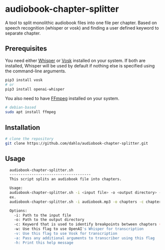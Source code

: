 # audiobook-chapter-splitter

A tool to split monolithic audiobook files into one file per chapter. Based on speech recognition (whisper or vosk) and finding a user defined keyword to separate chapter.  

## Prerequisites

You need either [Whisper](https://github.com/openai/whisper) or [Vosk](https://alphacephei.com/vosk/) installed on your system. If both are installed, Whisper will be used by default if nothing else is specified using the command-line arguments.

```bash
pip3 install vosk
# or
pip3 install openai-whisper
```

You also need to have [FFmpeg](https://ffmpeg.org/) installed on your system.

```bash
# debian-based
sudo apt install ffmpeg
```

## Installation

```bash
# clone the repository
git clone https://github.com/dahlo/audiobook-chapter-splitter.git
```

## Usage

```bash
  audiobook-chapter-splitter.sh
  -------------------------------------
  This script splits an audiobook file into chapters.

  Usage:
  audiobook-chapter-splitter.sh -i <input file> -o <output directory> -c <chapter keyword> [-w] [-v] [-a ARGS] [-h]
  ex.
  audiobook-chapter-splitter.sh -i audiobook.mp3 -o chapters -c chapter -w -a "--model medium --language Swedish"

  Options:
    -i: Path to the input file
    -o: Path to the output directory
    -c: Keyword that is used to identify breakpoints between chapters (case-insensitive)
    -w: Use this flag to use OpenAI's Whisper for transcription
    -v: Use this flag to use Vosk for transcription
    -a: Pass any additional arguments to transcriber using this flag
    -h: Print this help message
```










